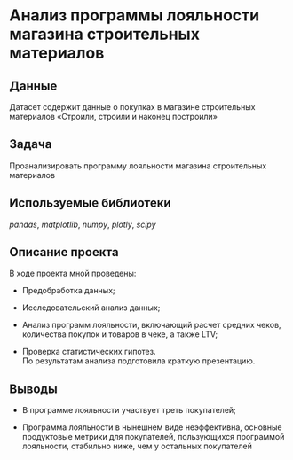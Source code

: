 # Анализ программы лояльности магазина строительных материалов

## Данные

Датасет содержит данные о покупках в магазине строительных материалов «Строили, строили и наконец построили»

## Задача

Проанализировать программу лояльности магазина строительных материалов

## Используемые библиотеки

*pandas*, *matplotlib*, *numpy*, *plotly*, *scipy*

## Описание проекта

В ходе проекта мной проведены:

- Предобработка данных;

- Исследовательский анализ данных;

- Анализ программ лояльности, включающий расчет средних чеков, количества покупок и товаров в чеке, а также LTV;

- Проверка статистических гипотез.  
  По результатам анализа подготовила краткую презентацию.

## Выводы

- В программе лояльности участвует треть покупателей;

- Программа лояльности в нынешнем виде неэффективна,  основные продуктовые метрики для покупателей,  пользующихся программой лояльности, стабильно ниже, чем у остальных покупателей
